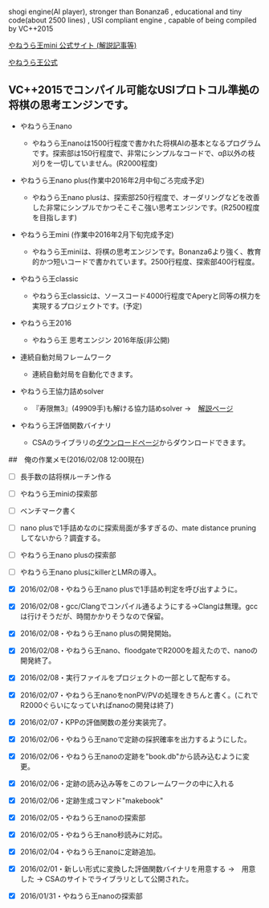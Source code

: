 shogi engine(AI player), stronger than Bonanza6 , educational and tiny code(about 2500 lines) , USI compliant engine , capable of being compiled by VC++2015

[やねうら王mini 公式サイト (解説記事等)](http://yaneuraou.yaneu.com/YaneuraOu_Mini/)

[やねうら王公式 ](http://yaneuraou.yaneu.com/)

## VC++2015でコンパイル可能なUSIプロトコル準拠の将棋の思考エンジンです。

- やねうら王nano
    
	- やねうら王nanoは1500行程度で書かれた将棋AIの基本となるプログラムです。探索部は150行程度で、非常にシンプルなコードで、αβ以外の枝刈りを一切していません。(R2000程度)

- やねうら王nano plus(作業中2016年2月中旬ごろ完成予定)

	- やねうら王nano plusは、探索部250行程度で、オーダリングなどを改善した非常にシンプルでかつそこそこ強い思考エンジンです。(R2500程度を目指します)
	
- やねうら王mini (作業中2016年2月下旬完成予定)

	- やねうら王miniは、将棋の思考エンジンです。Bonanza6より強く、教育的かつ短いコードで書かれています。2500行程度、探索部400行程度。

- やねうら王classic 

	- やねうら王classicは、ソースコード4000行程度でAperyと同等の棋力を実現するプロジェクトです。(予定)

- やねうら王2016 

	- やねうら王 思考エンジン 2016年版(非公開)

- 連続自動対局フレームワーク

	- 連続自動対局を自動化できます。 

- やねうら王協力詰めsolver
	
	- 『寿限無3』(49909手)も解ける協力詰めsolver →　[解説ページ](http://yaneuraou.yaneu.com/2016/01/02/%E5%8D%94%E5%8A%9B%E8%A9%B0%E3%82%81solver%E3%82%92%E5%85%AC%E9%96%8B%E3%81%97%E3%81%BE%E3%81%99/)

- やねうら王評価関数バイナリ

	- CSAのライブラリの[ダウンロードページ](http://www.computer-shogi.org/library/)からダウンロードできます。


##　俺の作業メモ(2016/02/08 12:00現在)

- [ ] 長手数の詰将棋ルーチン作る
- [ ] やねうら王miniの探索部
- [ ] ベンチマーク書く
- [ ] nano plusで1手詰めなのに探索局面が多すぎるの、mate distance pruningしてないから？調査する。
- [ ] やねうら王nano plusの探索部
- [ ] やねうら王nano plusにkillerとLMRの導入。

- [x] 2016/02/08・やねうら王nano plusで1手詰め判定を呼び出すように。
- [x] 2016/02/08・gcc/Clangでコンパイル通るようにする→Clangは無理。gccは行けそうだが、時間かかりそうなので保留。
- [x] 2016/02/08・やねうら王nano plusの開発開始。
- [x] 2016/02/08・やねうら王nano、floodgateでR2000を超えたので、nanoの開発終了。
- [x] 2016/02/08・実行ファイルをプロジェクトの一部として配布する。
- [x] 2016/02/07・やねうら王nanoをnonPV/PVの処理をきちんと書く。(これでR2000ぐらいになっていればnanoの開発は終了)
- [x] 2016/02/07・KPPの評価関数の差分実装完了。
- [x] 2016/02/06・やねうら王nanoで定跡の採択確率を出力するようにした。
- [x] 2016/02/06・やねうら王nanoの定跡を"book.db"から読み込むように変更。
- [x] 2016/02/06・定跡の読み込み等をこのフレームワークの中に入れる
- [x] 2016/02/06・定跡生成コマンド"makebook"
- [x] 2016/02/05・やねうら王nanoの探索部
- [x] 2016/02/05・やねうら王nano秒読みに対応。
- [x] 2016/02/04・やねうら王nanoに定跡追加。
- [x] 2016/02/01・新しい形式に変換した評価関数バイナリを用意する →　用意した → CSAのサイトでライブラリとして公開された。
- [x] 2016/01/31・やねうら王nanoの探索部